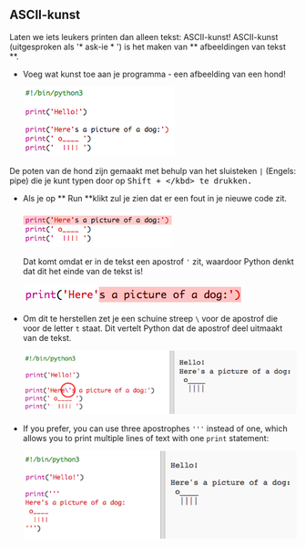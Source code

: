 ## ASCII-kunst

Laten we iets leukers printen dan alleen tekst: ASCII-kunst! ASCII-kunst (uitgesproken als '* ask-ie * ') is het maken van ** afbeeldingen van tekst **.

+ Voeg wat kunst toe aan je programma - een afbeelding van een hond!
    
    ![screenshot](images/me-dog.png)

De poten van de hond zijn gemaakt met behulp van het sluisteken ` | ` (Engels: pipe) die je kunt typen door op <kbd> Shift + \</kbd> te drukken.

+ Als je op ** Run **klikt zul je zien dat er een fout in je nieuwe code zit.
    
    ![screenshot](images/me-dog-bug.png)
    
    Dat komt omdat er in de tekst een apostrof ` ' ` zit, waardoor Python denkt dat dit het einde van de tekst is!
    
    ![screenshot](images/me-dog-quote.png)

+ Om dit te herstellen zet je een schuine streep ` \ ` voor de apostrof die voor de letter ` t ` staat. Dit vertelt Python dat de apostrof deel uitmaakt van de tekst.
    
    ![screenshot](images/me-dog-bug-fix.png)

+ If you prefer, you can use three apostrophes `'''` instead of one, which allows you to print multiple lines of text with one `print` statement:
    
    ![screenshot](images/me-dog-triple-quote.png)